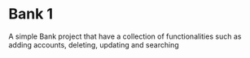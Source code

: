 # Bank 1  

A simple Bank project that have a collection of functionalities such as adding accounts, deleting, updating and searching  